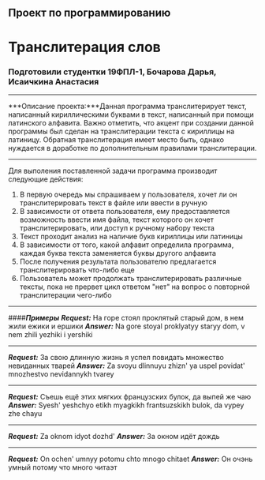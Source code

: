 ## **Проект по программированию**
# **Транслитерация слов**
###  Подготовили студентки 19ФПЛ-1, Бочарова Дарья, Исаичкина Анастасия
***
 ***Описание проекта:***Данная программа транслитерирует текст, написанный кириллическими буквами в текст, написанный при помощи латинского алфавита.
 Важно отметить, что акцент при создании данной программы был сделан на транслитерации текста с кириллицы на латиницу. Обратная транслитерация имеет место быть, однако нуждается в доработке по дополнительным правилами транслитерации.
***
Для выполения поставленной задачи программа производит следующие действия:
1.   В первую очередь мы спрашиваем у пользователя, хочет ли он транслитерировать текст в файле или ввести в ручную
2.   В зависимости от ответа пользователя, ему предоставляется возможность ввести имя файла, текст которого он хочет транслитерировать, или доступ к ручному набору текста
3.   Текст проходит анализ на наличие букв кириллицы или латиницы
4.   В зависимости от того, какой алфавит определила программа, каждая буква текста заменяется буквы другого алфавита
5.   После получения результата пользователю предлагается транслитерировать что-либо еще
6.   Пользователь может продолжать транслитерировать различные тексты, пока не прервет цикл ответом "нет" на вопрос о повторной транслитерации чего-либо
***
####***Примеры***
***Request:*** На горе стоял проклятый старый дом, в нем жили ежики и ершики
***Answer:*** Na gore stoyal proklyatyy staryy dom, v nem zhili yezhiki i yershiki
***
***Request:*** За свою длинную жизнь я успел повидать множество невиданных тварей
***Answer:*** Za svoyu dlinnuyu zhizn' ya uspel povidat' mnozhestvo nevidannykh tvarey
***
***Request:*** Съешь ещё этих мягких французских булок, да выпей же чаю
***Answer:*** Syesh' yeshchyo etikh myagkikh frantsuzskikh bulok, da vypey zhe chayu
***
***Request:*** Za oknom idyot dozhd'
***Answer:*** За окном идёт дождь
***
***Request:*** On ochen' umnyy potomu chto mnogo chitaet
***Answer:*** Он очэнь умный потому что много читаэт